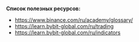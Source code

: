**Список полезных ресурсов:**
* https://www.binance.com/ru/academy/glossary/
* https://learn.bybit-global.com/ru/trading
* https://learn.bybit-global.com/ru/indicators


